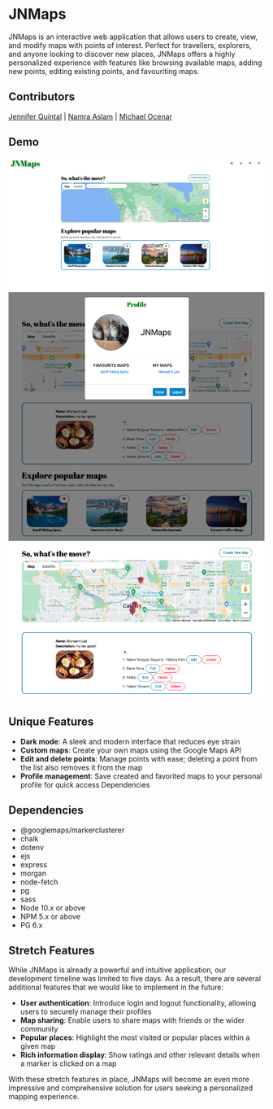 # JNMaps

JNMaps is an interactive web application that allows users to create, view, and modify maps with points of interest. Perfect for travellers, explorers, and anyone looking to discover new places, JNMaps offers a highly personalized experience with features like browsing available maps, adding new points, editing existing points, and favouriting maps.

## Contributors 

[Jennifer Quintal](https://github.com/quinjenn) | [Namra Aslam](https://github.com/namraaslam) | [Michael Ocenar](https://github.com/viacaelestis)

## Demo
!["Screenshot of home page"](https://github.com/quinjenn/WikiMap/blob/master/docs/homepage.png)
!["Screenshot of profile modal"](https://github.com/quinjenn/WikiMap/blob/master/docs/profile-points.png)
!["Screenshot of points map on home page"](https://github.com/quinjenn/WikiMap/blob/master/docs/points-map.png)

## Unique Features

- **Dark mode**: A sleek and modern interface that reduces eye strain
- **Custom maps**: Create your own maps using the Google Maps API
- **Edit and delete points**: Manage points with ease; deleting a point from the list also removes it from the map
- **Profile management**: Save created and favorited maps to your personal profile for quick access
Dependencies

## Dependencies

- @googlemaps/markerclusterer
- chalk
- dotenv
- ejs
- express
- morgan
- node-fetch
- pg 
- sass 
- Node 10.x or above
- NPM 5.x or above
- PG 6.x

## Stretch Features

While JNMaps is already a powerful and intuitive application, our development timeline was limited to five days. As a result, there are several additional features that we would like to implement in the future:

- **User authentication**: Introduce login and logout functionality, allowing users to securely manage their profiles
- **Map sharing**: Enable users to share maps with friends or the wider community
- **Popular places**: Highlight the most visited or popular places within a given map
- **Rich information display**: Show ratings and other relevant details when a marker is clicked on a map

With these stretch features in place, JNMaps will become an even more impressive and comprehensive solution for users seeking a personalized mapping experience.
